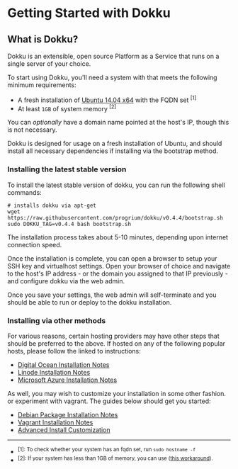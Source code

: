 # Getting Started with Dokku

## What is Dokku?

Dokku is an extensible, open source Platform as a Service that runs on a single server of your choice.

To start using Dokku, you'll need a system with that meets the following minimum requirements:

- A fresh installation of [Ubuntu 14.04 x64](http://www.ubuntu.com/download/) with the FQDN set <sup>[1]</sup>
- At least `1GB` of system memory <sup>[2]</sup>

You can *optionally* have a domain name pointed at the host's IP, though this is not necessary.

Dokku is designed for usage on a fresh installation of Ubuntu, and should install all necessary dependencies if installing via the bootstrap method.

### Installing the latest stable version

To install the latest stable version of dokku, you can run the following shell commands:

```shell
# installs dokku via apt-get
wget https://raw.githubusercontent.com/progrium/dokku/v0.4.4/bootstrap.sh
sudo DOKKU_TAG=v0.4.4 bash bootstrap.sh
```

The installation process takes about 5-10 minutes, depending upon internet connection speed.

Once the installation is complete, you can open a browser to setup your SSH key and virtualhost settings. Open your browser of choice and navigate to the host's IP address - or the domain you assigned to that IP previously - and configure dokku via the web admin.

Once you save your settings, the web admin will self-terminate and you should be able to run or deploy to the dokku installation.

### Installing via other methods

For various reasons, certain hosting providers may have other steps that should be preferred to the above. If hosted on any of the following popular hosts, please follow the linked to instructions:

- [Digital Ocean Installation Notes](http://progrium.viewdocs.io/dokku/getting-started/install/digitalocean)
- [Linode Installation Notes](http://progrium.viewdocs.io/dokku/getting-started/install/linode/)
- [Microsoft Azure Installation Notes](http://progrium.viewdocs.io/dokku/getting-started/install/azure/)

As well, you may wish to customize your installation in some other fashion. or experiment with vagrant. The guides below should get you started:

- [Debian Package Installation Notes](http://progrium.viewdocs.io/dokku/getting-started/install/debian)
- [Vagrant Installation Notes](http://progrium.viewdocs.io/dokku/getting-started/install/vagrant)
- [Advanced Install Customization](http://progrium.viewdocs.io/dokku/advanced-installation)

---

- <sup>[1]: To check whether your system has an fqdn set, run `sudo hostname -f`</sup>
- <sup>[2]: If your system has less than 1GB of memory, you can use ([this workaround](http://progrium.viewdocs.io/dokku/advanced-installation)).</sup>
